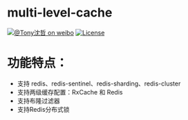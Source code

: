 # multi-level-cache

[![@Tony沈哲 on weibo](https://img.shields.io/badge/weibo-%40Tony%E6%B2%88%E5%93%B2-blue.svg)](http://www.weibo.com/fengzhizi715)
[![License](https://img.shields.io/badge/license-Apache%202-lightgrey.svg)](https://www.apache.org/licenses/LICENSE-2.0.html)

# 功能特点：

* 支持 redis、redis-sentinel、redis-sharding、redis-cluster
* 支持两级缓存配置：RxCache 和 Redis
* 支持布隆过滤器
* 支持Redis分布式锁


